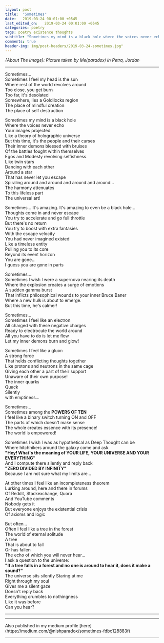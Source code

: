 ```yaml
---
layout: post
title:  "Sometimes"
date:   2019-03-24 00:01:00 +0545
last_edited_on:   2019-03-24 00:01:00 +0545
categories: poetry
tags: poetry existence thoughts
subtitle: "Sometimes my mind is a black hole where the voices never echo..."
comments: true
header-img: img/post-headers/2019-03-24-sometimes.jpg"
---
```


*{About The Image}: Picture taken by Me(paradox) in Petra, Jordan*
<hr/>

Sometimes...  
Sometimes I feel my head is the sun  
Where rest of the world revolves around  
Too close, you get burn  
Too far,  it's desolated  
Somewhere, lies a Goldilocks region  
The place of mindful creation  
The place of self destruction  

Sometimes my mind is a black hole  
Where the voices never echo  
Your images projected  
Like a theory of holographic universe  
But this time, it's the people and their curses  
Their inner demons blessed with bruises  
Of the battles fought within themselves  
Egos and Modesty revolving selfishness  
Like twin stars  
Dancing with each other  
Around a star  
That has never let you escape  
Spiraling around and around and around and around...  
The harmony attenuates  
To this lifeless part  
The universal art!  
  
Sometimes...
It's amazing.
It's amazing to even be a black hole...  
Thoughts come in and never escape  
You try to accelerate and go full throttle  
But there's no return  
You try to boost with extra fantasies  
With the escape velocity  
You had never imagined existed  
Like a timeless entity  
Pulling you to its core  
Beyond its event horizon  
You are gone...  
I guess you are gone in parts  
  
Sometimes....  
Sometimes I wish I were a supernova nearing its death  
Where the explosion creates a surge of emotions  
A sudden gamma burst  
That inflicts philosophical wounds to your inner Bruce Baner  
Where a new hulk is about to emerge.  
But this time, he's calmer!  
  
Sometimes...  
Sometimes I feel like an electron  
All charged with these negative charges  
Ready to electrocute the world around  
All you have to do is let me flow  
Let my inner demons burn and glow!  
  
Sometimes I feel like a gluon  
A strong force  
That helds conflicting thoughts together  
Like protons and neutrons in the same cage  
Giving each other a part of their support  
Unaware of their own purpose!  
The inner quarks  
Quack  
Silently  
with emptiness...  
  
Sometimes...  
Sometimes among the **POWERS OF TEN**  
I feel like a binary switch turning ON and OFF  
The parts of which doesn't make sense  
The whole creates essence with its presence!  
The world is empowered!  
  
Sometimes I wish I was as hypothetical as Deep Thought can be  
Where hitchhikers around the galaxy come and ask  
**"Hey! What's the meaning of YOUR LIFE, YOUR UNIVERSE AND YOUR EVERYTHING"**  
And I compute there silently and reply back  
**"ZERO DIVIDED BY INFINITY"**  
Because I am not sure what my limits are...  
  
At other times I feel like an incompleteness theorem  
Lurking around, here and there in forums  
Of Reddit, Stackexchange, Quora  
And YouTube comments  
Nobody gets it  
But everyone enjoys the existential crisis  
Of axioms and logic  
  
  
But often...  
Often I feel like a tree in the forest  
The world of eternal solitude  
A tree  
That is about to fall  
Or has fallen  
The echo of which you will never hear...  
I ask a question to the universe:  
**"If a tree falls in a forest and no one is around to hear it, does it make a sound?"**  
The universe sits silently
Staring at me  
Right through my soul  
Gives me a silent gaze  
Doesn't reply back  
Everything crumbles to nothingness  
Like it was before  
Can you hear?  

<hr/>
<hr/>
Also published in my medium profile [here](https://medium.com/@nishparadox/sometimes-fdbc128883f)
<hr/>
